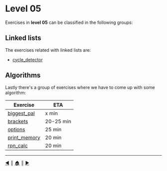 # Level 05
Exercises in **level 05** can be classified in the following groups:

## Linked lists
The exercises related with linked lists are:

* [cycle_detector]()

## Algorithms
Lastly there's a group of exercises where we have to come up with some algorithm:

Exercise                                        | ETA
------------------------------------------------|-------
[biggest_pal](./algorithms/biggest_pal.md)      | x min
[brackets](./algorithms/brackets.md)            | 20-25 min
[options](./algorithms/options.md)              | 25 min
[print_memory](./algorithms/print_memory.md)    | 20 min
[rpn_calc](./algorithms/rpn_calc.md)        | 20 min

---
[:arrow_backward:][back] ║ [:house:][home] ║ [:arrow_forward:][next]

<!-- navigation -->
[home]: ../../README.md
[back]: ../04/index.md
[next]: ../../README.md